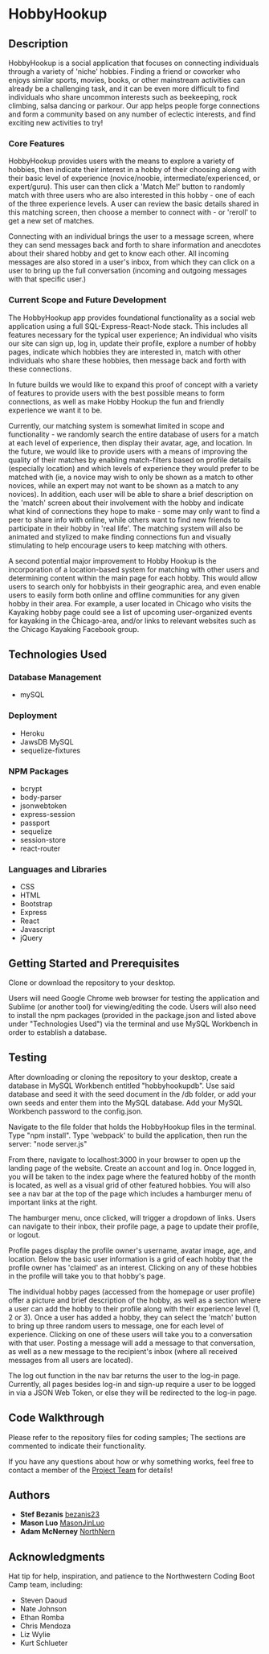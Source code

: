 # HobbyHookup 

## Description

HobbyHookup is a social application that focuses on connecting individuals through a variety of 'niche' hobbies.  Finding a friend or coworker who enjoys similar sports, movies, books, or other mainstream activities can already be a challenging task, and it can be even more difficult to find individuals who share uncommon interests such as beekeeping, rock climbing, salsa dancing or parkour.  Our app helps people forge connections and form a community based on any number of eclectic interests, and find exciting new activities to try!  

### Core Features

HobbyHookup provides users with the means to explore a variety of hobbies, then indicate their interest in a hobby of their choosing along with their basic level of experience (novice/noobie, intermediate/experienced, or expert/guru). This user can then click a 'Match Me!' button to randomly match with three users who are also interested in this hobby - one of each of the three experience levels.  A user can review the basic details shared in this matching screen, then choose a member to connect with - or 'reroll' to get a new set of matches.  

Connecting with an individual brings the user to a message screen, where they can send messages back and forth to share information and anecdotes about their shared hobby and get to know each other.  All incoming messages are also stored in a user's inbox, from which they can click on a user to bring up the full conversation (incoming and outgoing messages with that specific user.)
	
### Current Scope and Future Development

The HobbyHookup app provides foundational functionality as a social web application using a full SQL-Express-React-Node stack.  This includes all features necessary for the typical user experience;  An individual who visits our site can sign up, log in, update their profile, explore a number of hobby pages, indicate which hobbies they are interested in, match with other individuals who share these hobbies, then message back and forth with these connections.

In future builds we would like to expand this proof of concept with a variety of features to provide users with the best possible means to form connections, as well as make Hobby Hookup the fun and friendly experience we want it to be.

Currently, our matching system is somewhat limited in scope and functionality - we randomly search the entire database of users for a match at each level of experience, then display their avatar, age, and location. In the future, we would like to provide users with a means of improving the quality of their matches by enabling match-filters based on profile details (especially location) and which levels of experience they would prefer to be matched with (ie, a novice may wish to only be shown as a match to other novices, while an expert may not want to be shown as a match to any novices).  In addition, each user will be able to share a brief description on the 'match' screen about their involvement with the hobby and indicate what kind of connections they hope to make - some may only want to find a peer to share info with online, while others want to find new friends to participate in their hobby in 'real life'.  The matching system will also be animated and stylized to make finding connections fun and visually stimulating to help encourage users to keep matching with others.

A second potential major improvement to Hobby Hookup is the incorporation of a location-based system for matching with other users and determining content within the main page for each hobby.  This would allow users to search only for hobbyists in their geographic area, and even enable users to easily form both online and offline communities for any given hobby in their area.  For example, a user located in Chicago who visits the Kayaking hobby page could see a list of upcoming user-organized events for kayaking in the Chicago-area, and/or links to relevant websites such as the Chicago Kayaking Facebook group.

## Technologies Used

### Database Management
* mySQL

### Deployment
* Heroku
* JawsDB MySQL
* sequelize-fixtures

### NPM Packages
* bcrypt
* body-parser
* jsonwebtoken
* express-session
* passport
* sequelize
* session-store
* react-router 

### Languages and Libraries
* CSS
* HTML
* Bootstrap
* Express
* React
* Javascript
* jQuery

## Getting Started and Prerequisites

Clone or download the repository to your desktop.

Users will need Google Chrome web browser for testing the application and Sublime (or another tool) for viewing/editing the code.  Users will also need to install the npm packages (provided in the package.json and listed above under "Technologies Used") via the terminal and use MySQL Workbench in order to establish a database.

## Testing

After downloading or cloning the repository to your desktop, create a database in MySQL Workbench entitled "hobbyhookupdb".  Use said database and seed it with the seed document in the /db folder, or add your own seeds and enter them into the MySQL database.  Add your MySQL Workbench password to the config.json.

Navigate to the file folder that holds the HobbyHookup files in the terminal.  Type "npm install".  Type 'webpack' to build the application, then run the server: "node server.js" 

From there, navigate to localhost:3000 in your browser to open up the landing page of the website. Create an account and log in.  Once logged in, you will be taken to the index page where the featured hobby of the month is located, as well as a visual grid of other featured hobbies. You will also see a nav bar at the top of the page which includes a hamburger menu of important links at the right. 

The hamburger menu, once clicked, will trigger a dropdown of links.  Users can navigate to their inbox, their profile page, a page to update their profile, or logout.

Profile pages display the profile owner's username, avatar image, age, and location.  Below the basic user information is a grid of each hobby that the profile owner has 'claimed' as an interest.  Clicking on any of these hobbies in the profile will take you to that hobby's page.

The individual hobby pages (accessed from the homepage or user profile) offer a picture and brief description of the hobby, as well as a section where a user can add the hobby to their profile along with their experience level (1, 2 or 3).  Once a user has added a hobby, they can select the 'match' button to bring up three random users to message, one for each level of experience.  Clicking on one of these users will take you to a conversation with that user. Posting a message will add a message to that conversation, as well as a new message to the recipient's inbox (where all received messages from all users are located).

The log out function in the nav bar returns the user to the log-in page.  Currently, all pages besides log-in and sign-up require a user to be logged in via a JSON Web Token, or else they will be redirected to the log-in page.


## Code Walkthrough
Please refer to the repository files for coding samples; The sections are commented to indicate their functionality.

If you have any questions about how or why something works, feel free to contact a member of the [Project Team](https://github.com/MasonJinLuo/hobbyhookup/graphs/contributors) for details!


## Authors
* **Stef Bezanis** [bezanis23](https://github.com/bezanis23)
* **Mason Luo** [MasonJinLuo](https://github.com/MasonJinLuo)
* **Adam McNerney** [NorthNern](https://github.com/NorthNern)

## Acknowledgments
Hat tip for help, inspiration, and patience to the Northwestern Coding Boot Camp team, including:

* Steven Daoud
* Nate Johnson
* Ethan Romba
* Chris Mendoza
* Liz Wylie
* Kurt Schlueter
